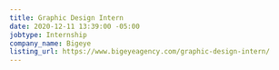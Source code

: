 ```yaml
---
title: Graphic Design Intern
date: 2020-12-11 13:39:00 -05:00
jobtype: Internship
company_name: Bigeye
listing_url: https://www.bigeyeagency.com/graphic-design-intern/
---
```


